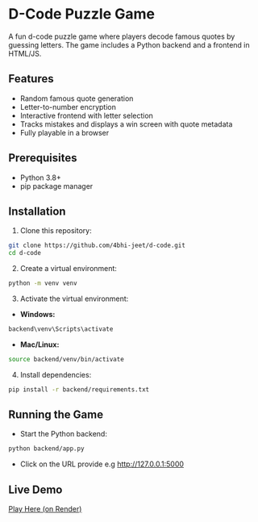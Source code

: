 # D-Code Puzzle Game

A fun d-code puzzle game where players decode famous quotes by guessing letters. The game includes a Python backend and a frontend in HTML/JS.

## Features

* Random famous quote generation
* Letter-to-number encryption
* Interactive frontend with letter selection
* Tracks mistakes and displays a win screen with quote metadata
* Fully playable in a browser

## Prerequisites

* Python 3.8+
* pip package manager

## Installation

1. Clone this repository:

```bash
git clone https://github.com/4bhi-jeet/d-code.git
cd d-code
```

2. Create a virtual environment:

```bash
python -m venv venv
```

3. Activate the virtual environment:

* **Windows:**

```bash
backend\venv\Scripts\activate
```

* **Mac/Linux:**

```bash
source backend/venv/bin/activate
```

4. Install dependencies:

```bash
pip install -r backend/requirements.txt
```

## Running the Game

- Start the Python backend:

```bash
python backend/app.py
```

- Click on the URL provide e.g http://127.0.0.1:5000


## Live Demo

[Play Here (on Render)](https://d-code-jo0j.onrender.com/)
